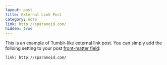 ```yaml
---
layout: post
title: External Link Post
category: note
link: http://sparanoid.com/
hidden: true
---
```


This is an example of Tumblr-like external link post. You can simply add the folloing setting to your post [front-matter field](http://jekyllrb.com/docs/frontmatter/):

```
link: http://sparanoid.com/
```
